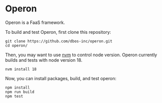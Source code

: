 # Operon

Operon is a FaaS framework.

To build and test Operon, first clone this repository:
```shell
git clone https://github.com/dbos-inc/operon.git
cd operon/
```

Then, you may want to use [nvm](https://github.com/nvm-sh/nvm) to control node version. Operon currently builds and tests with node version 18.
```shell
nvm install 18
```

Now, you can install packages, build, and test operon:
```shell
npm install
npm run build
npm test
```